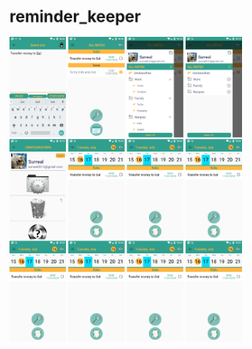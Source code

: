 # reminder_keeper
<div>
<img src="https://github.com/surreal/reminder_keeper/blob/master/images/1.png" width="100" title="screenshot 1">
<img src="https://github.com/surreal/reminder_keeper/blob/master/images/2.png" width="100" title="screenshot 2">
<img src="https://github.com/surreal/reminder_keeper/blob/master/images/3.png" width="100" title="screenshot 3">
<img src="https://github.com/surreal/reminder_keeper/blob/master/images/4.png" width="100" title="screenshot 4">
<img src="https://github.com/surreal/reminder_keeper/blob/master/images/5.png" width="100" title="screenshot 5">
<img src="https://github.com/surreal/reminder_keeper/blob/master/images/6.png" width="100" title="screenshot 6">
<img src="https://github.com/surreal/reminder_keeper/blob/master/images/6.png" width="100" title="screenshot 7">
<img src="https://github.com/surreal/reminder_keeper/blob/master/images/6.png" width="100" title="screenshot 8">
<img src="https://github.com/surreal/reminder_keeper/blob/master/images/6.png" width="100" title="screenshot 9">
<img src="https://github.com/surreal/reminder_keeper/blob/master/images/6.png" width="100" title="screenshot 10">
<img src="https://github.com/surreal/reminder_keeper/blob/master/images/6.png" width="100" title="screenshot 11">
<img src="https://github.com/surreal/reminder_keeper/blob/master/images/6.png" width="100" title="screenshot 12">
</div>
